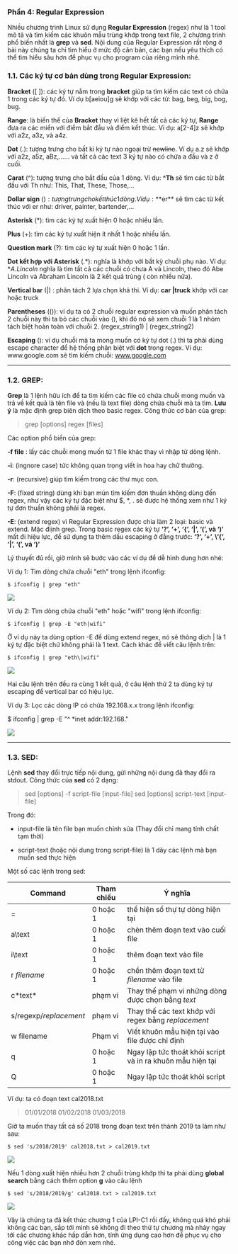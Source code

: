 ### Phần 4: Regular Expression

Nhiều chương trình Linux sử dụng **Regular Expression** (regex) như là 1 tool mô tả và tìm kiếm các khuôn mẫu trùng khớp trong text file, 2 chương trình phổ biến nhất là **grep** và **sed**. Nội dung của Regular Expression rất rộng ở bài này chúng ta chỉ tìm hiểu ở mức độ căn bản, các bạn nếu yêu thích có thể tìm hiểu sâu hơn để phục vụ cho program của riêng mình nhé.

### 1.1. Các ký tự cơ bản dùng trong Regular Expression:

**Bracket** ([ ]): các ký tự nằm trong **bracket** giúp ta tìm kiếm các text có chứa  1 trong các ký tự đó. Ví dụ b[aeiou]g sẽ khớp với các từ: bag, beg, big, bog, bug.


**Range**: là biến thể của **Bracket** thay vì liệt kê hết tất cả các ký tự, **Range** đưa ra các miền với điểm bắt đầu và điểm kết thúc. Ví dụ: a[2-4]z sẽ khớp với a2z, a3z, và a4z.

**Dot** (.): tượng trưng cho bất kì ký tự nào ngoại trừ ~~newline~~.  Ví dụ a.z sẽ khớp với a2z, a5z, aBz,...... và tất cả các text 3 ký tự nào có chứa a đầu và z ở cuối.

**Carat** (^): tượng trưng cho bắt đầu của 1 dòng. Ví dụ: **^Th** sẽ tìm các từ bắt đầu với Th như: This, That, These, Those,...

**Dollar sign** ($): tượng trưng cho kết thúc 1 dòng. Ví dụ: **$er** sẽ tìm các từ kết thúc với er như: driver, painter, bartender,... 

**Asterisk** (*): tìm các ký tự xuất hiện 0 hoặc nhiều lần.

**Plus** (+): tìm các ký tự xuất hiện ít nhất 1 hoặc nhiều lần.

**Question mark** (?): tìm các ký tự xuất hiện 0 hoặc 1 lần.

**Dot kết hợp với Asterisk** (.*): nghĩa là khớp với bất kỳ chuỗi phụ nào. Ví dụ: **A.*Lincoln** nghĩa là tìm tất cả các chuỗi có chưa A và Lincoln, theo đó Abe Lincoln và Abraham Lincoln là 2 kết quả trùng ( còn nhiều nữa).

**Vertical bar** (|) : phân tách 2 lựa chọn khả thi. Ví dụ: **car |truck** khớp với car hoặc truck

**Parentheses** (()): ví dụ ta có 2 chuỗi regular expression và muốn phân tách 2 chuỗi này thì ta bỏ các chuỗi vào (), khi đó nó sẽ xem chuỗi 1 là 1 nhóm tách biệt hoàn toàn với chuỗi 2. (regex_string1) | (regex_string2)

**Escaping** (\): ví dụ chuỗi mà ta mong muốn có ký tự dot (.) thì ta phải dùng escape character để hệ thống phân biệt với **dot** trong regex. Ví dụ: www\.google\.com sẽ tìm kiếm chuỗi: www.google.com  



-----

### 1.2. GREP:

**Grep** là 1 lệnh hữu ích để ta tìm kiếm các file có chứa chuỗi mong muốn và trả về kết quả là tên file và (nếu là text file) dòng chứa chuỗi mà ta tìm. **Lưu ý** là mặc định grep biên dịch theo basic regex. Công thức cơ bản của grep:

> grep [options] regex [files]

Các option phổ biến của grep:

**-f file** : lấy các chuỗi mong muốn từ 1 file khác thay vì nhập từ dòng lệnh.
    
**-i**: (ingnore case) tức không quan trọng viết in hoa hay chữ thường.

**-r**: (recursive) giúp tìm kiếm trong các thư mục con.

**-F**: (fixed string) dùng khi bạn mún tìm kiếm đơn thuần không dùng đến regex, như vậy các ký tự đặc biệt như $, *, . sẽ được hệ thống xem như 1 ký tự đơn thuần không phải là regex.
 
 **-E**: (extend regex) vì Regular Expression được chia làm 2 loại: basic và extend. Mặc điịnh grep. Trong basic regex các ký tự  **‘?’, ‘+’, ‘{’, ‘|’, ‘(’, và ‘)’** mất đi hiệu lực, để sử dụng ta thêm dấu escaping ở đằng trước:  **‘\?’, ‘\+’, \‘{’, ‘\|’, ‘\(’, và ‘\)’**
 
Lý thuyết đủ rồi, giờ mình sẽ bước vào các ví dụ để dễ hình dung hơn nhé:

Ví dụ 1: Tìm dòng chứa chuỗi "eth" trong lệnh ifconfig:

`$ ifconfig | grep "eth"`

![](https://images.viblo.asia/3705e920-cd10-454b-a226-cae6c682e790.JPG)

Ví dụ 2: Tìm dòng chứa chuỗi "eth" hoặc "wifi" trong lệnh ifconfig:

`$ ifconfig | grep -E "eth|wifi"`

Ở ví dụ này ta dùng option -E để dùng extend regex, nó sẽ thông dịch | là 1 ký tự đặc biệt chứ không phải là 1 text. Cách khác để viết câu lệnh trên:

`$ ifconfig | grep "eth\|wifi"`

![](https://images.viblo.asia/f6381929-d0d3-4746-9f1b-78c6b3809a93.JPG)

Hai câu lệnh trên đều ra cùng 1 kết quả, ở câu lệnh thứ 2 ta dùng ký tự escaping để vertical bar có hiệu lực.

Ví dụ 3: Lọc các dòng IP có chứa 192.168.x.x trong lệnh ifconfig:

$ ifconfig | grep -E "^ *inet addr:192\.168\."

![](https://images.viblo.asia/a327b890-482d-41f4-8e24-a7b302c6b0f4.JPG)

-----

### 1.3. SED:

Lệnh **sed** thay đổi trực tiếp nội dung, gửi những nội dung đã thay đổi ra stdout. Công thức của **sed** có 2 dạng:

> sed [options] -f script-file [input-file]
> sed [options] script-text [input-file]

Trong đó: 

* input-file là tên file bạn muốn chỉnh sửa (Thay đổi chỉ mang tính chất tạm thời)

* script-text (hoặc nội dung trong script-file) là 1 dãy các lệnh mà bạn muốn sed thực hiện

Một số các lệnh trong sed:



| Command | Tham chiếu | Ý nghĩa |
| -------- | -------- | -------- |
| =     | 0 hoặc 1     | thể hiện số thự tự dòng hiện tại    |
| a\text     | 0 hoặc 1      | chèn thêm đoạn text vào cuối file    |
| i\text   | 0 hoặc 1      | thêm đoạn text vào file     |
| r *filename*     | 0 hoặc 1      | chền thêm đoạn text từ *filename* vào file     |
| c\*text*     | phạm vi     | Thay thế phạm vi những dòng được chọn bằng *text*     |
| s/regexp/*replacement*    | phạm vi     | Thay thế các text khớp với regex bằng *replacement*    |
| w filename     | Phạm vi     | Viết khuôn mẫu hiện tại vào file được chỉ định     |
| q     | 0 hoặc 1      | Ngay lập tức thoát khỏi script và in ra khuôn mẫu hiện tại     |
| Q     | 0 hoặc 1     | Ngay lập tức thoát khỏi script   |

Ví dụ: ta có đoạn text cal2018.txt

> 01/01/2018
> 01/02/2018
> 01/03/2018

Giờ ta muốn thay tất cả số 2018 trong đoạn text trên thành 2019 ta làm như sau:

`$ sed 's/2018/2019' cal2018.txt > cal2019.txt`

![](https://images.viblo.asia/fdcd2e5f-2350-4e8d-8a33-c9c01f4f08a4.PNG)

Nếu 1 dòng xuất hiện nhiều hơn 2 chuỗi trùng khớp thì ta phải dùng **global search**  bằng cách thêm option **g** vào câu lệnh

`$ sed 's/2018/2019/g' cal2018.txt > cal2019.txt`

![](https://images.viblo.asia/4eb61e87-b131-4a93-9b2d-356351459df6.JPG)

Vậy là chúng ta đã kết thúc chương 1 của LPI-C1 rồi đấy, không quá khó phải không các bạn, sắp tới mình sẽ không đi theo thứ tự chương mà nhảy ngay tới các chương khác hấp dẫn hơn, tính ứng dụng cao hơn để phục vụ cho công việc các bạn nhớ đón xem nhé.